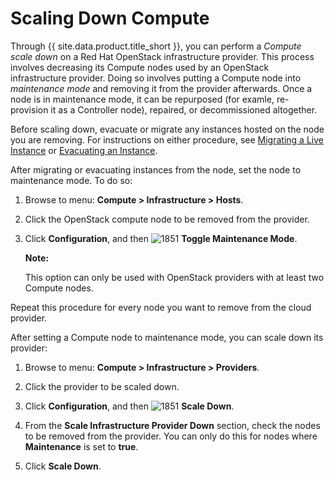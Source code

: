 # Scaling Down Compute

Through {{ site.data.product.title_short }}, you can perform a *Compute scale down* on a Red Hat
OpenStack infrastructure provider. This process involves decreasing its Compute nodes used by an
OpenStack infrastructure provider. Doing so involves putting a Compute node into
*maintenance mode* and removing it from the provider afterwards. Once a node is in maintenance
mode, it can be repurposed (for examle, re-provision it as a Controller node), repaired, or
decommissioned altogether.

Before scaling down, evacuate or migrate any instances hosted on the node you are removing. For
instructions on either procedure, see [Migrating a Live Instance](#_to_live_migrate_an_instance)
or [Evacuating an Instance](#_to_evacuate_an_instance).

After migrating or evacuating instances from the node, set the node to maintenance mode. To do so:

1. Browse to menu: **Compute > Infrastructure > Hosts**.

2. Click the OpenStack compute node to be removed from the provider.

3. Click **Configuration**, and then ![1851](../images/1851.png) **Toggle Maintenance Mode**.

    **Note:**

    This option can only be used with OpenStack providers with at least two Compute nodes.

Repeat this procedure for every node you want to remove from the cloud provider.

After setting a Compute node to maintenance mode, you can scale down its provider:

1. Browse to menu: **Compute > Infrastructure > Providers**.

2. Click the provider to be scaled down.

3. Click **Configuration**, and then ![1851](../images/1851.png) **Scale Down**.

4. From the **Scale Infrastructure Provider Down** section, check the nodes to be removed from the
   provider. You can only do this for nodes where **Maintenance** is set to **true**.

5. Click **Scale Down**.
